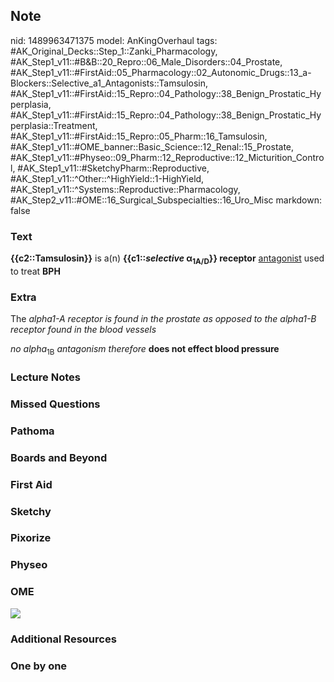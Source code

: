 ## Note
nid: 1489963471375
model: AnKingOverhaul
tags: #AK_Original_Decks::Step_1::Zanki_Pharmacology, #AK_Step1_v11::#B&B::20_Repro::06_Male_Disorders::04_Prostate, #AK_Step1_v11::#FirstAid::05_Pharmacology::02_Autonomic_Drugs::13_a-Blockers::Selective_a1_Antagonists::Tamsulosin, #AK_Step1_v11::#FirstAid::15_Repro::04_Pathology::38_Benign_Prostatic_Hyperplasia, #AK_Step1_v11::#FirstAid::15_Repro::04_Pathology::38_Benign_Prostatic_Hyperplasia::Treatment, #AK_Step1_v11::#FirstAid::15_Repro::05_Pharm::16_Tamsulosin, #AK_Step1_v11::#OME_banner::Basic_Science::12_Renal::15_Prostate, #AK_Step1_v11::#Physeo::09_Pharm::12_Reproductive::12_Micturition_Control, #AK_Step1_v11::#SketchyPharm::Reproductive, #AK_Step1_v11::^Other::^HighYield::1-HighYield, #AK_Step1_v11::^Systems::Reproductive::Pharmacology, #AK_Step2_v11::#OME::16_Surgical_Subspecialties::16_Uro_Misc
markdown: false

### Text
<b>{{c2::Tamsulosin}}</b> is a(n) <b>{{c1::<i>selective</i>
α<sub>1A/D</sub>}} receptor</b> <u>antagonist</u> used to treat
<b>BPH</b>

### Extra
The <i>alpha1-A receptor is found in the prostate as opposed to the
alpha1-B receptor found in the blood vessels</i>
<div>
  <i>no alpha</i><sub>1B</sub> <i>antagonism therefore</i> <b>does
  not effect blood pressure</b>
</div>

### Lecture Notes


### Missed Questions


### Pathoma


### Boards and Beyond


### First Aid


### Sketchy


### Pixorize


### Physeo


### OME
<div class="ome-widget">
  <a href=
  "https://onlinemeded.org/spa/renal/prostate/acquire?ref=anki"><img src="_OME_AnkiFlashcards_Lesson_3.png"></a>
</div>

### Additional Resources


### One by one

